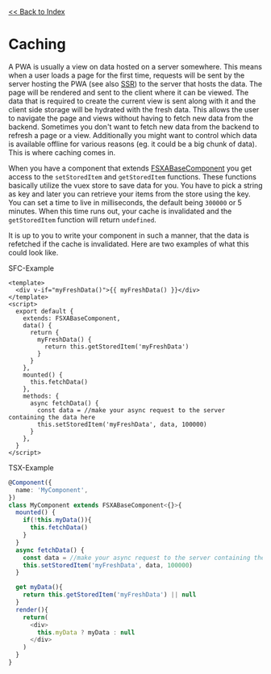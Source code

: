 [<< Back to Index](./index.md)

# Caching

A PWA is usually a view on data hosted on a server somewhere. This means when a user loads a page for the first time, requests will be sent by the server hosting the PWA (see also [SSR](./SSR.md)) to the server that hosts the data. The page will be rendered and sent to the client where it can be viewed. The data that is required to create the current view is sent along with it and the client side storage will be hydrated with the fresh data. This allows the user to navigate the page and views without having to fetch new data from the backend. Sometimes you don't want to fetch new data from the backend to refresh a page or a view. Additionally you might want to control which data is available offline for various reasons (eg. it could be a big chunk of data). This is where caching comes in.

When you have a component that extends [FSXABaseComponent](./components/FSXABaseComponent.md) you get access to the `setStoredItem` and `getStoredItem` functions. These functions basically utilize the vuex store to save data for you. You have to pick a string as key and later you can retrieve your items from the store using the key. You can set a time to live in milliseconds, the default being `300000` or 5 minutes. When this time runs out, your cache is invalidated and the `getStoredItem` function will return `undefined`.

It is up to you to write your component in such a manner, that the data is refetched if the cache is invalidated. Here are two examples of what this could look like.

SFC-Example

```vue
<template>
  <div v-if="myFreshData()">{{ myFreshData() }}</div>
</template>
<script>
  export default {
    extends: FSXABaseComponent,
    data() {
      return {
        myFreshData() {
          return this.getStoredItem('myFreshData')
        }
      }
    },
    mounted() {
      this.fetchData()
    },
    methods: {
      async fetchData() {
        const data = //make your async request to the server containing the data here
        this.setStoredItem('myFreshData', data, 100000)
      }
    },
  }
</script>
```

TSX-Example

```typescript jsx
@Component({
  name: 'MyComponent',
})
class MyComponent extends FSXABaseComponent<{}>{
  mounted() {
    if(!this.myData()){
      this.fetchData()
    } 
  }
  async fetchData() {
    const data = //make your async request to the server containing the data here
    this.setStoredItem('myFreshData', data, 100000)
  }

  get myData(){
    return this.getStoredItem('myFreshData') || null
  }
  render(){
    return(
      <div>
        this.myData ? myData : null
      </div>
    )
  }
}
```